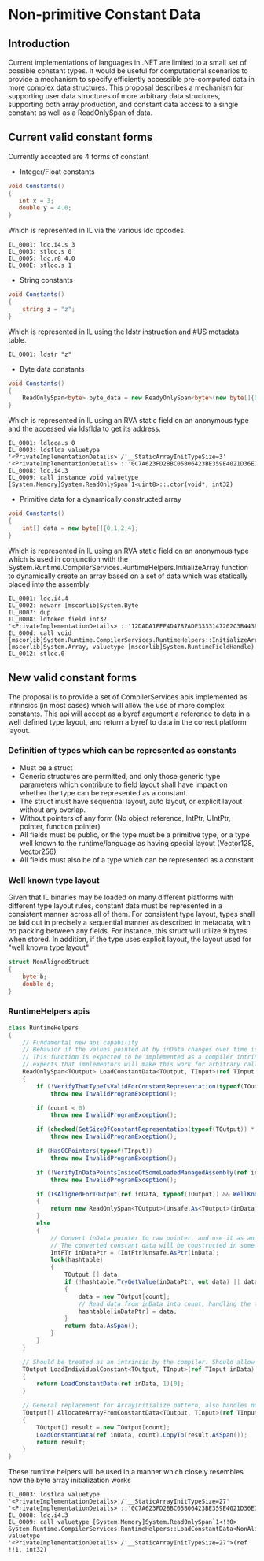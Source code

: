 # Non-primitive Constant Data

## Introduction
Current implementations of languages in .NET are limited to a small set of possible constant types. It would be useful for computational scenarios to provide a mechanism to specify efficiently accessible pre-computed data in more complex data structures. This proposal describes a mechanism for supporting user data structures of more arbitrary data structures, supporting both array production, and constant data access to a single constant as well as a ReadOnlySpan of data.

## Current valid constant forms
Currently accepted are 4 forms of constant
- Integer/Float constants
```csharp
void Constants()
{
   int x = 3;
   double y = 4.0;
}
```

Which is represented in IL via the various ldc opcodes.
```
IL_0001: ldc.i4.s 3
IL_0003: stloc.s 0
IL_0005: ldc.r8 4.0
IL_000E: stloc.s 1
```

- String constants
```csharp
void Constants()
{
    string z = "z";
}
```

Which is represented in IL using the ldstr instruction and #US metadata table.
```
IL_0001: ldstr "z"
```
- Byte data constants
```csharp
void Constants()
{
    ReadOnlySpan<byte> byte_data = new ReadyOnlySpan<byte>(new byte[]{0,1,2,3});
}
```
Which is represented in IL using an RVA static field on an anonymous type and the accessed via ldsflda to get its address.
```
IL_0001: ldloca.s 0
IL_0003: ldsflda valuetype '<PrivateImplementationDetails>'/'__StaticArrayInitTypeSize=3' '<PrivateImplementationDetails>'::'0C7A623FD2BBC05B06423BE359E4021D36E721AD'
IL_0008: ldc.i4.3
IL_0009: call instance void valuetype [System.Memory]System.ReadOnlySpan`1<uint8>::.ctor(void*, int32)
```


- Primitive data for a dynamically constructed array
```csharp
void Constants()
{
    int[] data = new byte[]{0,1,2,4};
}
```

Which is represented in IL using an RVA static field on an anonymous type which is used in conjunction with the System.Runtime.CompilerServices.RuntimeHelpers.InitializeArray function to dynamically create an array based on a set of data which was statically placed into the assembly.
```
IL_0001: ldc.i4.4
IL_0002: newarr [mscorlib]System.Byte
IL_0007: dup
IL_0008: ldtoken field int32 '<PrivateImplementationDetails>'::'12DADA1FFF4D4787ADE3333147202C3B443E376F'
IL_000d: call void [mscorlib]System.Runtime.CompilerServices.RuntimeHelpers::InitializeArray(class [mscorlib]System.Array, valuetype [mscorlib]System.RuntimeFieldHandle)
IL_0012: stloc.0
```
## New valid constant forms

The proposal is to provide a set of CompilerServices apis implemented as intrinsics (in most cases) which will allow the use of more complex constants. This api will accept as a byref argument a reference to data in a well defined type layout, and return a byref to data in the correct platform layout.

### Definition of types which can be represented as constants
- Must be a struct
- Generic structures are permitted, and only those generic type parameters which contribute to field layout shall have impact on whether the type can be represented as a constant.
- The struct must have sequential layout, auto layout, or explicit layout without any overlap.
- Without pointers of any form (No object reference, IntPtr, UIntPtr, pointer, function pointer)
- All fields must be public, or the type must be a primitive type, or a type well known to the runtime/language as having special layout (Vector128<T>, Vector256<T>)
- All fields must also be of a type which can be represented as a constant

### Well known type layout
Given that IL binaries may be loaded on many different platforms with different type layout rules, constant data must be represented in a consistent manner across all of them. For consistent type layout, types shall be laid out in precisely a sequential manner as described in metadata, with *no* packing between any fields. For instance, this struct will utilize 9 bytes when stored. In addition, if the type uses explicit layout, the layout used for "well known type layout" 

```csharp
struct NonAlignedStruct
{
    byte b;
    double d;
}
```

### RuntimeHelpers apis

```csharp
class RuntimeHelpers
{
    // Fundamental new api capability
    // Behavior if the values pointed at by inData changes over time is undefined
    // This function is expected to be implemented as a compiler intrinsic with the behavior of the c# written below. The proposal
    // expects that implementors will make this work for arbitrary calls, not just as a jit intrinsic, but that's possibly not completely necessary.
    ReadOnlySpan<TOutput> LoadConstantData<TOutput, TInput>(ref TInput inData, int count) where TOutput:struct where TInput:struct
    {
        if (!VerifyThatTypeIsValidForConstantRepresentation(typeof(TOutput)))
            throw new InvalidProgramException();

        if (count < 0)
            throw new InvalidProgramException();

        if (checked(GetSizeOfConstantRepresentation(typeof(TOutput)) * count) > sizeof(TInput))
            throw new InvalidProgramException();

        if (HasGCPointers(typeof(TInput))
            throw new InvalidProgramException();

        if (!VerifyInDataPointsInsideOfSomeLoadedManagedAssembly(ref inData))
            throw new InvalidProgramException();

        if (IsAlignedForTOutput(ref inData, typeof(TOutput)) && WellKnownTypeLayoutMatchesPlatformLayout(typeof(TOutput)))
        {
            return new ReadOnlySpan<TOutput>(Unsafe.As<TOutput>(inData), count);
        }
        else
        {
            // Convert inData pointer to raw pointer, and use it as an entry in a hashtable to store converted constant data
            // The converted constant data will be constructed in some fashion like...
            IntPTr inDataPtr = (IntPtr)Unsafe.AsPtr(inData);
            lock(hashtable)
            {
                TOutput [] data;
                if (!hashtable.TryGetValue(inDataPtr, out data) || data.Length < count)
                {
                    data = new TOutput[count];
                    // Read data from inData into count, handling the type layout transition
                    hashtable[inDataPtr] = data;
                }
                return data.AsSpan();
            }
        }
    }

    // Should be treated as an intrinsic by the compiler. Should allow more efficient encoding of single constants in an IL stream
    TOutput LoadIndividualConstant<TOutput, TInput>(ref TInput inData) where TOutput:struct where TInput:struct
    {
        return LoadConstantData(ref inData, 1)[0];
    }

    // General replacement for ArrayInitialize pattern, also handles non-primitive constants.
    TOutput[] AllocateArrayFromConstantData<TOutput, TInput>(ref TInput inData, int count)
    {
        TOutput[] result = new TOutput[count];
        LoadConstantData(ref inData, count).CopyTo(result.AsSpan());
        return result;
    }
}
```

These runtime helpers will be used in a manner which closely resembles how the byte array initialization works

```
IL_0003: ldsflda valuetype '<PrivateImplementationDetails>'/'__StaticArrayInitTypeSize=27' '<PrivateImplementationDetails>'::'0C7A623FD2BBC05B06423BE359E4021D36E721AD'
IL_0008: ldc.i4.3
IL_0009: call valuetype [System.Memory]System.ReadOnlySpan`1<!!0> System.Runtime.CompilerServices.RuntimeHelpers::LoadConstantData<NonAlignedStruct, valuetype '<PrivateImplementationDetails>'/'__StaticArrayInitTypeSize=27'>(ref !!1, int32)
```

